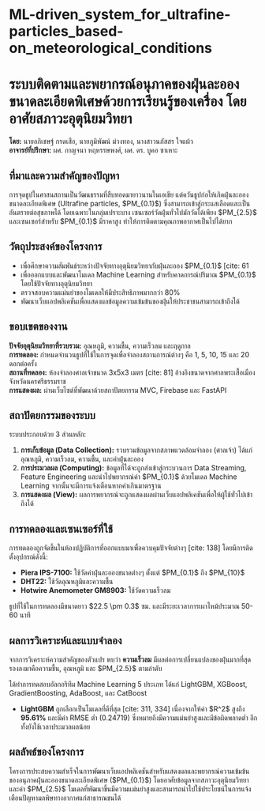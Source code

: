 # ML-driven_system_for_ultrafine-particles_based-on_meteorological_conditions
<h1>ระบบติดตามและพยากรณ์อนุภาคของฝุ่นละอองขนาดละเอียดพิเศษด้วยการเรียนรู้ของเครื่อง โดยอาศัยสภาวะอุตุนิยมวิทยา</h1>
    <p>
        <b>โดย:</b> นายอภิเชษฐ์ กรดเสือ, นายภูมิพัฒน์ ม่วงทอง, นางสาวนภัสสร ใจแผ้ว <br>
        <b>อาจารย์ที่ปรึกษา:</b> ผศ. กาญจนา หฤหรรษพงศ์, ผศ. ดร. บูคอ ซาเหาะ
    </p>
    <h2>ที่มาและความสำคัญของปัญหา</h2>
    <p>
        การจุดธูปในศาสนสถานเป็นวัฒนธรรมที่สืบทอดมายาวนานในเอเชีย  แต่ควันธูปก่อให้เกิดฝุ่นละอองขนาดละเอียดพิเศษ (Ultrafine particles, $PM_{0.1}$) ซึ่งสามารถเข้าสู่กระแสเลือดและเป็นอันตรายต่อสุขภาพได้  โดยเฉพาะในกลุ่มเปราะบาง  เซนเซอร์วัดฝุ่นทั่วไปมักวัดได้เพียง $PM_{2.5}$ และเซนเซอร์สำหรับ $PM_{0.1}$ มีราคาสูง ทำให้การติดตามคุณภาพอากาศเป็นไปได้ยาก 
    </p>
    <h2>วัตถุประสงค์ของโครงการ</h2>
    <ul>
        <li>เพื่อศึกษาความสัมพันธ์ระหว่างปัจจัยทางอุตุนิยมวิทยากับฝุ่นละออง $PM_{0.1}$ [cite: 61</li>
        <li>เพื่อออกแบบและพัฒนาโมเดล Machine Learning สำหรับคาดการณ์ปริมาณ $PM_{0.1}$ โดยใช้ปัจจัยทางอุตุนิยมวิทยา </li>
        <li>ตรวจสอบความแม่นยำของโมเดลให้มีประสิทธิภาพมากกว่า 80% </li>
        <li>พัฒนาเว็บแอปพลิเคชันเพื่อแสดงผลข้อมูลความเข้มข้นของฝุ่นให้ประชาชนสามารถเข้าถึงได้ </li>
    </ul>
    <h2>ขอบเขตของงาน</h2>
    <p>
        <b>ปัจจัยอุตุนิยมวิทยาที่รวบรวม:</b> อุณหภูมิ, ความชื้น, ความเร็วลม และฤดูกาล <br>
        <b>การทดลอง:</b> กำหนดจำนวนธูปที่ใช้ในการจุดเพื่อจำลองสถานการณ์ต่างๆ คือ 1, 5, 10, 15 และ 20 ดอกต่อครั้ง  <br>
        <b>สถานที่ทดลอง:</b> ห้องจำลองศาลเจ้าขนาด 3x5x3 เมตร [cite: 81] อ้างอิงขนาดจากศาลพระเสื้อเมือง จังหวัดนครศรีธรรมราช  <br>
        <b>การแสดงผล:</b> ผ่านเว็บไซต์ที่พัฒนาด้วยสถาปัตยกรรม MVC, Firebase และ FastAPI 
    </p>
    <h2>สถาปัตยกรรมของระบบ</h2>
    <p>
        ระบบประกอบด้วย 3 ส่วนหลัก:
    </p>
    <ol>
        <li><b>การเก็บข้อมูล (Data Collection):</b> รวบรวมข้อมูลจากสภาพแวดล้อมจำลอง (ศาลเจ้า) ได้แก่ อุณหภูมิ, ความเร็วลม, ความชื้น, และค่าฝุ่นละออง </li>
        <li><b>การประมวลผล (Computing):</b> ข้อมูลที่ได้จะถูกส่งเข้าสู่กระบวนการ Data Streaming, Feature Engineering และนำไปพยากรณ์ค่า $PM_{0.1}$ ด้วยโมเดล Machine Learning จากนั้นจะมีการแจ้งเตือนหากค่าเกินมาตรฐาน </li>
        <li><b>การแสดงผล (View):</b> ผลการพยากรณ์จะถูกแสดงผลผ่านเว็บแอปพลิเคชันเพื่อให้ผู้ใช้ทั่วไปเข้าถึงได้ </li>
    </ol>
    <h2>การทดลองและเซนเซอร์ที่ใช้</h2>
    <p>
        การทดลองถูกจัดขึ้นในห้องปฏิบัติการที่ออกแบบมาเพื่อควบคุมปัจจัยต่างๆ [cite: 138] โดยมีการติดตั้งอุปกรณ์ดังนี้:
    </p>
    <ul>
        <li><b>Piera IPS-7100:</b> ใช้วัดค่าฝุ่นละอองขนาดต่างๆ ตั้งแต่ $PM_{0.1}$ ถึง $PM_{10}$ </li>
        <li><b>DHT22:</b> ใช้วัดอุณหภูมิและความชื้น </li>
        <li><b>Hotwire Anemometer GM8903:</b> ใช้วัดความเร็วลม </li>
    </ul>
    <p>
        ธูปที่ใช้ในการทดลองมีขนาดยาว $22.5 \pm 0.3$ ซม. และมีระยะเวลาการเผาไหม้ประมาณ 50-60 นาที 
    </p>
     <h2>ผลการวิเคราะห์และแบบจำลอง</h2>
    <p>
        จากการวิเคราะห์ความสำคัญของตัวแปร พบว่า <b>ความเร็วลม</b> มีผลต่อการเปลี่ยนแปลงของฝุ่นมากที่สุด รองลงมาคือความชื้น, อุณหภูมิ และ $PM_{2.5}$ ตามลำดับ
    </p>
    <p>
        ได้ทำการทดสอบอัลกอริทึม Machine Learning 5 ประเภท ได้แก่ LightGBM, XGBoost, GradientBoosting, AdaBoost, และ CatBoost
    </p>
    <ul>
        <li><b>LightGBM</b> ถูกเลือกเป็นโมเดลที่ดีที่สุด [cite: 311, 334] เนื่องจากให้ค่า $R^2$ สูงถึง <b>95.61%</b> และมีค่า RMSE ต่ำ (0.24719) ซึ่งหมายถึงมีความแม่นยำสูงและมีข้อผิดพลาดต่ำ  อีกทั้งยังใช้เวลาประมวลผลน้อย </li>
    </ul>
    <h2>ผลลัพธ์ของโครงการ</h2>
    <p>
        โครงการประสบความสำเร็จในการพัฒนาเว็บแอปพลิเคชันสำหรับแสดงผลและพยากรณ์ความเข้มข้นของอนุภาคฝุ่นละอองขนาดละเอียดพิเศษ ($PM_{0.1}$) โดยอาศัยข้อมูลจากสภาวะอุตุนิยมวิทยาและค่า $PM_{2.5}$  โมเดลที่พัฒนาขึ้นมีความแม่นยำสูงและสามารถนำไปใช้ประโยชน์ในการแจ้งเตือนปัญหามลพิษทางอากาศแก่สาธารณชนได้ 
    </p>

